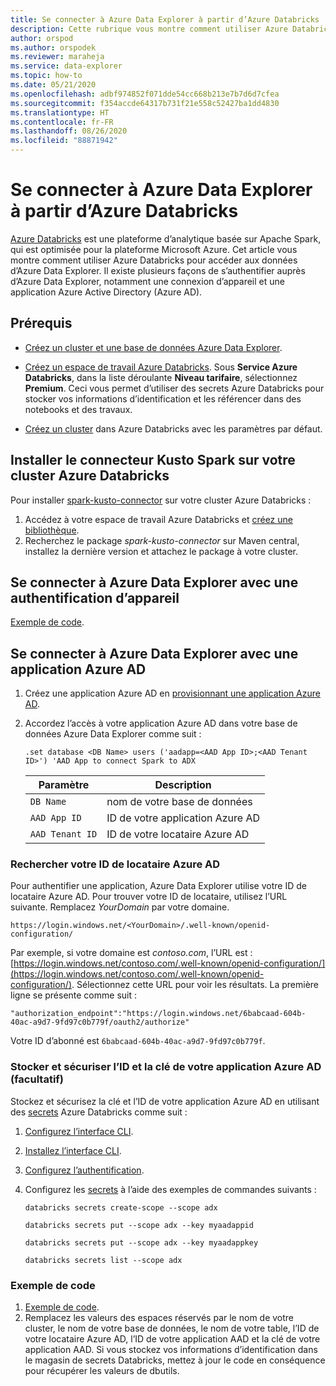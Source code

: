 ```yaml
---
title: Se connecter à Azure Data Explorer à partir d’Azure Databricks
description: Cette rubrique vous montre comment utiliser Azure Databricks pour accéder aux données d’Azure Data Explorer.
author: orspod
ms.author: orspodek
ms.reviewer: maraheja
ms.service: data-explorer
ms.topic: how-to
ms.date: 05/21/2020
ms.openlocfilehash: adbf974852f071dde54cc668b213e7b7d6d7cfea
ms.sourcegitcommit: f354accde64317b731f21e558c52427ba1dd4830
ms.translationtype: HT
ms.contentlocale: fr-FR
ms.lasthandoff: 08/26/2020
ms.locfileid: "88871942"
---
```

# <a name="connect-to-azure-data-explorer-from-azure-databricks"></a>Se connecter à Azure Data Explorer à partir d’Azure Databricks

[Azure Databricks](https://docs.microsoft.com/azure/azure-databricks/what-is-azure-databricks) est une plateforme d’analytique basée sur Apache Spark, qui est optimisée pour la plateforme Microsoft Azure. Cet article vous montre comment utiliser Azure Databricks pour accéder aux données d’Azure Data Explorer. Il existe plusieurs façons de s’authentifier auprès d’Azure Data Explorer, notamment une connexion d’appareil et une application Azure Active Directory (Azure AD).
 
## <a name="prerequisites"></a>Prérequis

- [Créez un cluster et une base de données Azure Data Explorer](create-cluster-database-portal.md).
- [Créez un espace de travail Azure Databricks](/azure/azure-databricks/quickstart-create-databricks-workspace-portal#create-an-azure-databricks-workspace). Sous **Service Azure Databricks**, dans la liste déroulante **Niveau tarifaire**, sélectionnez **Premium**. Ceci vous permet d’utiliser des secrets Azure Databricks pour stocker vos informations d’identification et les référencer dans des notebooks et des travaux.

- [Créez un cluster](https://docs.azuredatabricks.net/user-guide/clusters/create.html) dans Azure Databricks avec les paramètres par défaut.

 ## <a name="install-the-kusto-spark-connector-on-your-azure-databricks-cluster"></a>Installer le connecteur Kusto Spark sur votre cluster Azure Databricks

Pour installer [spark-kusto-connector](https://mvnrepository.com/artifact/com.microsoft.azure.kusto/spark-kusto-connector) sur votre cluster Azure Databricks :

1. Accédez à votre espace de travail Azure Databricks et [créez une bibliothèque](https://docs.azuredatabricks.net/user-guide/libraries.html#create-a-library).
1. Recherchez le package *spark-kusto-connector* sur Maven central, installez la dernière version et attachez le package à votre cluster. 

## <a name="connect-to-azure-data-explorer-by-using-a-device-authentication"></a>Se connecter à Azure Data Explorer avec une authentification d’appareil

[Exemple de code](https://github.com/Azure/azure-kusto-spark/blob/master/samples/src/main/python/pyKusto.py).

## <a name="connect-to-azure-data-explorer-by-using-an-azure-ad-app"></a>Se connecter à Azure Data Explorer avec une application Azure AD

1. Créez une application Azure AD en [provisionnant une application Azure AD](kusto/management/access-control/how-to-provision-aad-app.md).
1. Accordez l’accès à votre application Azure AD dans votre base de données Azure Data Explorer comme suit :

    ```kusto
    .set database <DB Name> users ('aadapp=<AAD App ID>;<AAD Tenant ID>') 'AAD App to connect Spark to ADX
    ```

    | Paramètre | Description |
    | - | - |
    | `DB Name` | nom de votre base de données |
    | `AAD App ID` | ID de votre application Azure AD |
    | `AAD Tenant ID` | ID de votre locataire Azure AD |

### <a name="find-your-azure-ad-tenant-id"></a>Rechercher votre ID de locataire Azure AD

Pour authentifier une application, Azure Data Explorer utilise votre ID de locataire Azure AD. Pour trouver votre ID de locataire, utilisez l’URL suivante. Remplacez *YourDomain* par votre domaine.

```
https://login.windows.net/<YourDomain>/.well-known/openid-configuration/
```

Par exemple, si votre domaine est *contoso.com*, l’URL est : [https://login.windows.net/contoso.com/.well-known/openid-configuration/](https://login.windows.net/contoso.com/.well-known/openid-configuration/). Sélectionnez cette URL pour voir les résultats. La première ligne se présente comme suit : 

```
"authorization_endpoint":"https://login.windows.net/6babcaad-604b-40ac-a9d7-9fd97c0b779f/oauth2/authorize"
```

Votre ID d’abonné est `6babcaad-604b-40ac-a9d7-9fd97c0b779f`. 

### <a name="store-and-secure-your-azure-ad-app-id-and-key-optional"></a>Stocker et sécuriser l’ID et la clé de votre application Azure AD (facultatif)  

Stockez et sécurisez la clé et l’ID de votre application Azure AD en utilisant des [secrets](https://docs.azuredatabricks.net/user-guide/secrets/index.html#secrets) Azure Databricks comme suit :

1. [Configurez l’interface CLI](https://docs.azuredatabricks.net/user-guide/dev-tools/databricks-cli.html#set-up-the-cli).
1. [Installez l’interface CLI](https://docs.azuredatabricks.net/user-guide/dev-tools/databricks-cli.html#install-the-cli). 
1. [Configurez l’authentification](https://docs.azuredatabricks.net/user-guide/dev-tools/databricks-cli.html#set-up-authentication).
1. Configurez les [secrets](https://docs.azuredatabricks.net/user-guide/secrets/index.html#secrets) à l’aide des exemples de commandes suivants :

    ```databricks secrets create-scope --scope adx```

    ```databricks secrets put --scope adx --key myaadappid```

    ```databricks secrets put --scope adx --key myaadappkey```

    ```databricks secrets list --scope adx```

### <a name="sample-code"></a>Exemple de code

1. [Exemple de code](https://github.com/Azure/azure-kusto-spark/blob/master/samples/src/main/python/pyKusto.py). 
1. Remplacez les valeurs des espaces réservés par le nom de votre cluster, le nom de votre base de données, le nom de votre table, l’ID de votre locataire Azure AD, l’ID de votre application AAD et la clé de votre application AAD. Si vous stockez vos informations d’identification dans le magasin de secrets Databricks, mettez à jour le code en conséquence pour récupérer les valeurs de dbutils.
